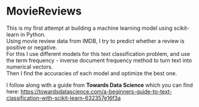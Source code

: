 # MovieReviews


This is my first attempt at building a machine learning model using scikit-learn in Python. <br>
Using movie review data from IMDB, I try to predict whether a review is positive or negative.<br> 
For this I use different models for this text classification problem, and use the term frequency - inverse document frequency method to turn text into numerical vectors.<br>
Then I find the accuracies of each model and optimize the best one.<br>

I follow along with a guide from <b>Towards Data Science</b> which you can find here: https://towardsdatascience.com/a-beginners-guide-to-text-classification-with-scikit-learn-632357e16f3a
